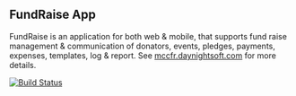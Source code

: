 <h2>FundRaise App</h2>

<p>FundRaise is an application for both web & mobile, that supports fund raise management & communication of 
donators, events, pledges, payments, expenses, templates, log & report. 
See <a href="http://mccfr.daynightsoft.com">mccfr.daynightsoft.com</a> for more details.</p>

<p><a href="http://travis-ci.org/mkader/frm"><img src="https://camo.githubusercontent.com/6a94d35ff7d42d70f308b5d04ae3020d980b382d/68747470733a2f2f7365637572652e7472617669732d63692e6f72672f4d6179666c6f7765722f504850726f6a656b742e706e67" alt="Build Status" data-canonical-src="https://secure.travis-ci.org/mkader/frm.png" style="max-width:100%;"></a></p>

